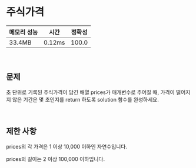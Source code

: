 # 주식가격

| 메모리 성능 | 시간 | 정확성 |
| ---- | ---- | ---- |
| 33.4MB | 0.12ms | 100.0 |

<br />

## 문제

초 단위로 기록된 주식가격이 담긴 배열 prices가 매개변수로 주어질 때, 가격이 떨어지지 않은 기간은 몇 초인지를 return 하도록 solution 함수를 완성하세요.

<br />

## 제한 사항
prices의 각 가격은 1 이상 10,000 이하인 자연수입니다.

prices의 길이는 2 이상 100,000 이하입니다.

